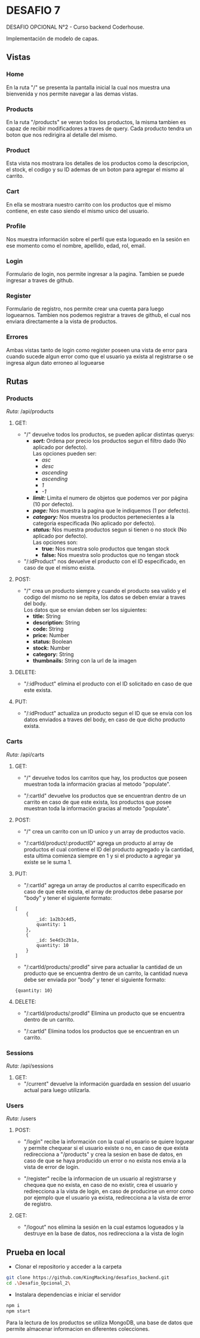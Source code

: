 # DESAFIO 7

DESAFIO OPCIONAL N°2 - Curso backend Coderhouse.

Implementación de modelo de capas.

## Vistas

### Home
En la ruta "/" se presenta la pantalla inicial la cual nos muestra una bienvenida y nos permite navegar a las demas vistas.

### Products
En la ruta "/products" se veran todos los productos, la misma tambien es capaz de recibir modificadores a traves de query. Cada producto tendra un boton que nos redirigira al detalle del mismo.

### Product
Esta vista nos mostrara los detalles de los productos como la descripcion, el stock, el codigo y su ID ademas de un boton para agregar el mismo al carrito.

### Cart
En ella se mostrara nuestro carrito con los productos que el mismo contiene, en este caso siendo el mismo unico del usuario.

### Profile
Nos muestra información sobre el perfil que esta logueado en la sesión en ese momento como el nombre, apellido, edad, rol, email.

### Login
Formulario de login, nos permite ingresar a la pagina.
Tambien se puede ingresar a traves de github.

### Register
Formulario de registro, nos permite crear una cuenta para luego loguearnos.
Tambien nos podemos registrar a traves de github, el cual nos enviara directamente a la vista de productos.

### Errores
Ambas vistas tanto de login como register poseen una vista de error para cuando sucede algun error como que el usuario ya exista al registrarse o se ingresa algun dato erroneo al loguearse

## Rutas

### Products

_Ruta:_ /api/products

1. GET:
    - "/" devuelve todos los productos, se pueden aplicar distintas querys:
        - __*sort:*__ Ordena por precio los productos segun el filtro dado (No aplicado por defecto). </br>
        Las opciones pueden ser:
            - *asc* 
            - *desc* 
            - *ascending*
            - *ascending*
            - *1*
            - *-1*
        - __*limit:*__ Limita el numero de objetos que podemos ver por página (10 por defecto).
        - __*page:*__ Nos muestra la pagina que le indiquemos (1 por defecto).
        - __*category:*__ Nos muestra los productos pertenecientes a la categoria especificada (No aplicado por defecto).
        - __*status:*__ Nos muestra productos segun si tienen o no stock (No aplicado por defecto). </br>
        Las opciones son:
            - __true:__ Nos muestra solo productos que tengan stock
            - __false:__ Nos muestra solo productos que no tengan stock
    - "/:idProduct" nos devuelve el producto con el ID especificado, en caso de que el mismo exista.

2. POST:
    - "/" crea un producto siempre y cuando el producto sea valido y el codigo del mismo no se repita, los datos se deben enviar a traves del body. </br>
    Los datos que se envian deben ser los siguientes:
        - __title:__ String
        - __description:__ String
        - __code:__ String
        - __price:__ Number
        - __status:__ Boolean
        - __stock:__ Number
        - __category:__ String
        - __thumbnails:__ String con la url de la imagen


3. DELETE:
    - "/:idProduct" elimina el producto con el ID solicitado en caso de que este exista.

4. PUT:
    - "/:idProduct" actualiza un producto segun el ID que se envia con los datos enviados a traves del body, en caso de que dicho producto exista.

### Carts

_Ruta:_ /api/carts

1. GET:
    - "/" devuelve todos los carritos que hay, los productos que poseen muestran toda la información gracias al metodo "populate".

    - "/:cartId" devuelve los productos que se encuentran dentro de un carrito en caso de que este exista, los productos que posee muestran toda la información gracias al metodo "populate".

2. POST:
    - "/" crea un carrito con un ID unico y un array de productos vacio.

    - "/:cartId/product/:productID" agrega un producto al array de productos el cual contiene el ID del producto agregado y la cantidad, esta ultima comienza siempre en 1 y si el producto a agregar ya existe se le suma 1.

3. PUT:
    - "/:cartId" agrega un array de productos al carrito especificado en caso de que este exista, el array de productos debe pasarse por "body" y tener el siguiente formato:
    ```
    [
        {
            _id: 1a2b3c4d5,
            quantity: 1
        },
        {
            _id: 5e4d3c2b1a,
            quantity: 10
        }
    ]
    ```

    - "/:cartId/products/:prodId" sirve para actualiar la cantidad de un producto que se encuentra dentro de un carrito, la cantidad nueva debe ser enviada por "body" y tener el siguiente formato:
    ```
    {quantity: 10}
    ```

4. DELETE:
    - "/:cartId/products/:prodId" Elimina un producto que se encuentra dentro de un carrito.

    - "/:cartId" Elimina todos los productos que se encuentran en un carrito.

### Sessions

_Ruta:_ /api/sessions

1. GET:
    - "/current" devuelve la información guardada en session del usuario actual para luego utilizarla.

### Users

_Ruta:_ /users

1. POST:
    - "/login" recibe la información con la cual el usuario se quiere loguear y permite chequear si el usuario existe o no, en caso de que exista redirecciona a "/products" y crea la sesion en base de datos, en caso de que se haya producido un error o no exista nos envia a la vista de error de login.

    - "/register" recibe la informacion de un usuario al registrarse y chequea que no exista, en caso de no existir, crea el usuario y redirecciona a la vista de login, en caso de producirse un error como por ejemplo que el usuario ya exista, redirecciona a la vista de error de registro.

2. GET:
    - "/logout" nos elimina la sesión en la cual estamos logueados y la destruye en la base de datos, nos redirecciona a la vista de login


## Prueba en local

- Clonar el repositorio y acceder a la carpeta

```sh
git clone https://github.com/KingMacking/desafios_backend.git
cd .\Desafio_Opcional_2\
```

- Instalara dependencias e iniciar el servidor

```sh
npm i
npm start
```

Para la lectura de los productos se utiliza MongoDB, una base de datos que permite almacenar informacion en diferentes colecciones.